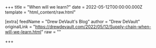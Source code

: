 
+++
title = "When will we learn?"
date = 2022-05-12T00:00:00.000Z
template = "html_content/raw.html"

[extra]
feedName = "Drew DeVault's Blog"
author = "Drew DeVault"
originalLink = "https://drewdevault.com/2022/05/12/Supply-chain-when-will-we-learn.html"
raw = ""

+++

